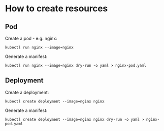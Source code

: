 # How to create resources

## Pod

Create a pod - e.g. nginx:

    kubectl run nginx --image=nginx
    
Generate a manifest:

    kubectl run nginx --image=nginx dry-run -o yaml > nginx-pod.yaml

## Deployment

Create a deployment:

    kubectl create deployment --image=nginx nginx
    
Generate a manifest:

    kubectl create deployment --image=nginx nginx dry-run -o yaml > nginx-pod.yaml
   
